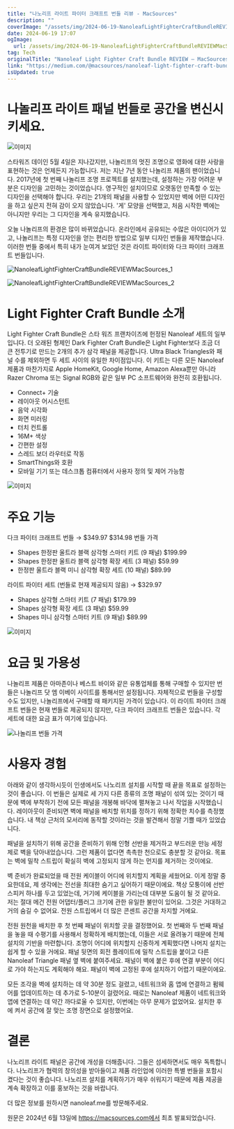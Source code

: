 ```yaml
---
title: "나노리프 라이트 파이터 크래프트 번들 리뷰 - MacSources"
description: ""
coverImage: "/assets/img/2024-06-19-NanoleafLightFighterCraftBundleREVIEWMacSources_0.png"
date: 2024-06-19 17:07
ogImage: 
  url: /assets/img/2024-06-19-NanoleafLightFighterCraftBundleREVIEWMacSources_0.png
tag: Tech
originalTitle: "Nanoleaf Light Fighter Craft Bundle REVIEW — MacSources"
link: "https://medium.com/@macsources/nanoleaf-light-fighter-craft-bundle-review-macsources-3069547bd617"
isUpdated: true
---
```






# 나놀리프 라이트 패널 번들로 공간을 변신시키세요.

![이미지](/assets/img/2024-06-19-NanoleafLightFighterCraftBundleREVIEWMacSources_0.png)

스타워즈 데이인 5월 4일은 지나갔지만, 나놀리프의 멋진 조명으로 영화에 대한 사랑을 표현하는 것은 언제든지 가능합니다. 저는 지난 7년 동안 나놀리프 제품의 팬이었습니다. 2017년에 첫 번째 나놀리프 조명 프로젝트를 설치했는데, 설정하는 가장 어려운 부분은 디자인을 고민하는 것이었습니다. 영구적인 설치이므로 오랫동안 만족할 수 있는 디자인을 선택해야 합니다. 우리는 21개의 패널을 사용할 수 있었지만 벽에 어떤 디자인을 하고 싶은지 전혀 감이 오지 않았습니다. '게' 모양을 선택했고, 처음 시작한 벽에는 아니지만 우리는 그 디자인을 계속 유지했습니다.

오늘 나놀리프의 환경은 많이 바뀌었습니다. 온라인에서 공유되는 수많은 아이디어가 있고, 나놀리프는 특정 디자인을 얻는 편리한 방법으로 일부 디자인 번들을 제작했습니다. 이러한 번들 중에서 특히 내가 눈여겨 보았던 것은 라이트 파이터와 다크 파이터 크래프트 번들입니다.

<div class="content-ad"></div>


![NanoleafLightFighterCraftBundleREVIEWMacSources_1](/assets/img/2024-06-19-NanoleafLightFighterCraftBundleREVIEWMacSources_1.png)

![NanoleafLightFighterCraftBundleREVIEWMacSources_2](/assets/img/2024-06-19-NanoleafLightFighterCraftBundleREVIEWMacSources_2.png)

# Light Fighter Craft Bundle 소개

Light Fighter Craft Bundle은 스타 워즈 프랜차이즈에 헌정된 Nanoleaf 세트의 일부입니다. 더 오래된 형제인 Dark Fighter Craft Bundle은 Light Fighter보다 조금 더 큰 전투기로 만드는 2개의 추가 삼각 패널을 제공합니다. Ultra Black Triangles와 패널 수를 제외하면 두 세트 사이의 유일한 차이점입니다. 이 키트는 다른 모든 Nanoleaf 제품과 마찬가지로 Apple HomeKit, Google Home, Amazon Alexa뿐만 아니라 Razer Chroma 또는 Signal RGB와 같은 일부 PC 소프트웨어와 완전히 호환됩니다.


<div class="content-ad"></div>

- Connect+ 기술
- 레이아웃 어시스턴트
- 음악 시각화
- 화면 미러링
- 터치 컨트롤
- 16M+ 색상
- 간편한 설정
- 스레드 보더 라우터로 작동
- SmartThings와 호환
- 모바일 기기 또는 데스크톱 컴퓨터에서 사용자 정의 및 제어 가능함

![이미지](/assets/img/2024-06-19-NanoleafLightFighterCraftBundleREVIEWMacSources_3.png)

# 주요 기능

다크 파이터 크래프트 번들 → $349.97 $314.98 번들 가격

<div class="content-ad"></div>

- Shapes 한정판 울트라 블랙 삼각형 스마터 키트 (9 패널) $199.99
- Shapes 한정판 울트라 블랙 삼각형 확장 세트 (3 패널) $59.99
- 한정판 울트라 블랙 미니 삼각형 확장 세트 (10 패널) $89.99

라이트 파이터 세트 (번들로 현재 제공되지 않음) → $329.97

- Shapes 삼각형 스마터 키트 (7 패널) $179.99
- Shapes 삼각형 확장 세트 (3 패널) $59.99
- Shapes 미니 삼각형 스마터 키트 (9 패널) $89.99

![이미지](/assets/img/2024-06-19-NanoleafLightFighterCraftBundleREVIEWMacSources_4.png)

<div class="content-ad"></div>

# 요금 및 가용성

나놀리프 제품은 아마존이나 베스트 바이와 같은 유통업체를 통해 구매할 수 있지만 번들은 나놀리프 닷 엠 이베이 사이트를 통해서만 설정됩니다. 자체적으로 번들을 구성할 수도 있지만, 나놀리프에서 구매할 때 패키지된 가격이 있습니다. 이 라이트 파이터 크래프트 번들은 현재 번들로 제공되지 않지만, 다크 파이터 크래프트 번들은 있습니다. 각 세트에 대한 요금 표가 여기에 있습니다.

![나놀리프 번들 가격](/assets/img/2024-06-19-NanoleafLightFighterCraftBundleREVIEWMacSources_5.png)

# 사용자 경험

<div class="content-ad"></div>

아래와 같이 생각하시듯이 인생에서도 나노리프 설치를 시작할 때 끝을 목표로 설정하는 것이 좋습니다. 이 번들은 실제로 세 가지 다른 종류의 조명 패널이 섞여 있는 것이기 때문에 벽에 부착하기 전에 모든 패널을 개봉해 바닥에 펼쳐놓고 나서 작업을 시작했습니다. 레이아웃이 준비되면 벽에 패널을 배치할 위치를 정하기 위해 정확한 치수를 측정했습니다. 내 책상 근처의 모서리에 동작할 것이라는 것을 발견해서 정말 기쁠 때가 있었습니다.

<div class="content-ad"></div>

패널을 설치하기 위해 공간을 준비하기 위해 인형 선반을 제거하고 부드러운 만능 세정제로 벽을 닦아내었습니다. 그런 제품이 없다면 촉촉한 천으로도 충분할 것 같아요. 목표는 벽에 밀착 스트립이 확실히 벽에 고정되지 않게 하는 먼지를 제거하는 것이에요.

벽 준비가 완료되었을 때 전원 케이블이 어디에 위치할지 계획을 세웠어요. 이게 정말 중요한데요, 제 생각에는 전선을 최대한 숨기고 싶어하기 때문이에요. 책상 모퉁이에 선반 스피커 하나를 두고 있었는데, 거기에 케이블을 가리는데 대부분 도움이 될 것 같아요. 저는 절대 메건 전원 어댑터/플러그 크기에 관한 유일한 불만이 있어요. 그것은 거대하고 거의 숨길 수 없어요. 전원 스트립에서 더 많은 콘센트 공간을 차지할 거에요.

전원 원천을 배치한 후 첫 번째 패널이 위치할 곳을 결정했어요. 첫 번째와 두 번째 패널을 놓을 때 수평기를 사용해서 정확하게 배치했는데, 이들은 서로 올려놓기 때문에 전체 설치의 기반을 마련합니다. 조명이 어디에 위치할지 신중하게 계획했다면 나머지 설치는 쉽게 할 수 있을 거에요. 패널 뒷면의 회전 플레이트에 밀착 스트립을 붙이고 다른 Nanoleaf Triangle 패널 옆 벽에 붙여주세요. 패널이 벽에 붙은 후에 연결 부분이 어디로 가야 하는지도 계획해야 해요. 패널이 벽에 고정된 후에 설치하기 어렵기 때문이에요.

모든 조각을 벽에 설치하는 데 약 30분 정도 걸렸고, 네트워크와 홈 앱에 연결하고 펌웨어를 업데이트하는 데 추가로 5-10분이 걸렸어요. 때로는 Nanoleaf 제품이 네트워크와 앱에 연결하는 데 약간 까다로울 수 있지만, 이번에는 아무 문제가 없었어요. 설치한 후에 켜서 공간에 잘 맞는 조명 장면으로 설정했어요.

<div class="content-ad"></div>

# 결론

나노리프 라이트 패널은 공간에 개성을 더해줍니다. 그들은 섬세하면서도 매우 독특합니다. 나노리프가 협력의 창의성을 받아들이고 제품 라인업에 이러한 특별 번들을 포함시켰다는 것이 좋습니다. 나노리프 설치를 계획하기가 매우 쉬워지기 때문에 제품 제공을 계속 확장하고 이를 홍보하는 것을 바랍니다.

더 많은 정보를 원하시면 nanoleaf.me를 방문해주세요.

원문은 2024년 6월 13일에 https://macsources.com에서 최초 발표되었습니다.
